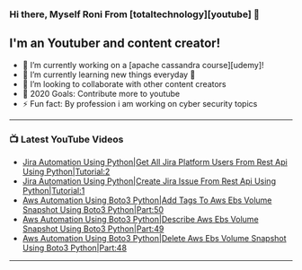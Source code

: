 ### Hi there, Myself Roni From [totaltechnology][youtube] 👋

## I'm an Youtuber and content creator!
- 🔭 I’m currently working on a [apache cassandra course][udemy]!
- 🌱 I’m currently learning new things everyday 🤣
- 👯 I’m looking to collaborate with other content creators
- 🥅 2020 Goals: Contribute more to youtube
- ⚡ Fun fact: By profession i am working on cyber security topics



---

### 📺 Latest YouTube Videos
<!-- YOUTUBE:START -->
- [Jira Automation Using Python|Get All Jira Platform Users From Rest Api Using Python|Tutorial:2](https://www.youtube.com/watch?v=3POeV_RcKuw)
- [Jira Automation Using Python|Create Jira Issue From Rest Api Using Python|Tutorial:1](https://www.youtube.com/watch?v=oPbr8eLC4dE)
- [Aws Automation Using Boto3 Python|Add Tags To Aws Ebs Volume Snapshot Using  Boto3 Python|Part:50](https://www.youtube.com/watch?v=t-gyEQ_A-cI)
- [Aws Automation Using Boto3 Python|Describe Aws Ebs Volume Snapshot Using  Boto3 Python|Part:49](https://www.youtube.com/watch?v=nrJGEn4A360)
- [Aws Automation Using Boto3 Python|Delete Aws Ebs Volume Snapshot Using  Boto3 Python|Part:48](https://www.youtube.com/watch?v=iI-qO0q-0ik)
<!-- YOUTUBE:END -->

---



